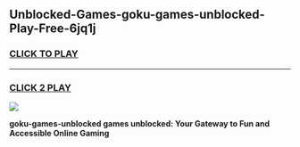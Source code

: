 
## Unblocked-Games-goku-games-unblocked-Play-Free-6jq1j
<h3>
<a href="https://premium76.site?title=goku-games-unblocked&ref=23A">CLICK TO PLAY</a></h3>
<hr>

<h3>
<a href="https://premium76.site?title=goku-games-unblocked&ref=23A">CLICK 2 PLAY</a>
  
</h3>

<a href="https://premium76.site?title=goku-games-unblocked&ref=23A"><img src="https://clearcache.store/games.png"></a>


**goku-games-unblocked games unblocked: Your Gateway to Fun and Accessible Online Gaming**
